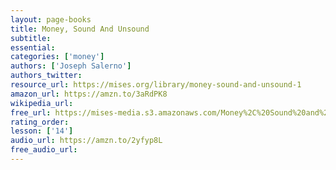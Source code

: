 ```yaml
---
layout: page-books
title: Money, Sound And Unsound
subtitle: 
essential: 
categories: ['money']
authors: ['Joseph Salerno']
authors_twitter: 
resource_url: https://mises.org/library/money-sound-and-unsound-1
amazon_url: https://amzn.to/3aRdPK8
wikipedia_url: 
free_url: https://mises-media.s3.amazonaws.com/Money%2C%20Sound%20and%20Unsound_2.pdf
rating_order: 
lesson: ['14']
audio_url: https://amzn.to/2yfyp8L
free_audio_url: 
---
```

